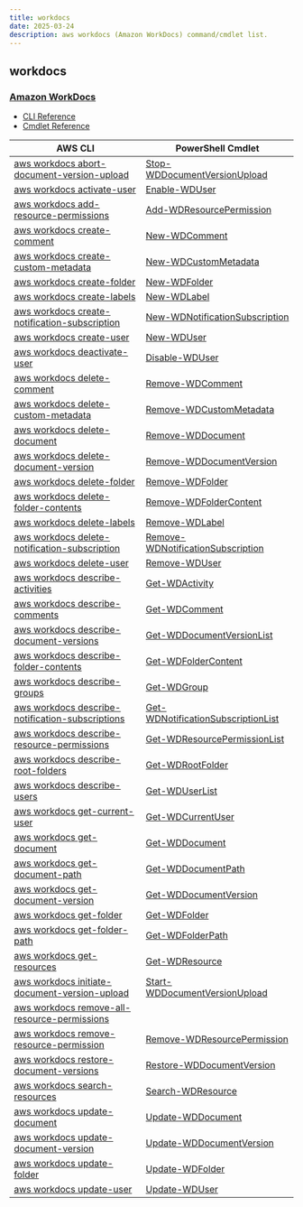 ```yaml
---
title: workdocs
date: 2025-03-24
description: aws workdocs (Amazon WorkDocs) command/cmdlet list.
---
```


## workdocs

### [Amazon WorkDocs](https://aws.amazon.com/workdocs/)

* [CLI Reference](https://awscli.amazonaws.com/v2/documentation/api/latest/reference/workdocs/index.html)
* [Cmdlet Reference](https://docs.aws.amazon.com/powershell/latest/reference/items/Amazon_WorkDocs_cmdlets.html)

|AWS CLI|PowerShell Cmdlet|
|----|----|
|[aws workdocs abort-document-version-upload](https://awscli.amazonaws.com/v2/documentation/api/latest/reference/workdocs/abort-document-version-upload.html)|[Stop-WDDocumentVersionUpload](https://docs.aws.amazon.com/powershell/latest/reference/items/Stop-WDDocumentVersionUpload.html)|
|[aws workdocs activate-user](https://awscli.amazonaws.com/v2/documentation/api/latest/reference/workdocs/activate-user.html)|[Enable-WDUser](https://docs.aws.amazon.com/powershell/latest/reference/items/Enable-WDUser.html)|
|[aws workdocs add-resource-permissions](https://awscli.amazonaws.com/v2/documentation/api/latest/reference/workdocs/add-resource-permissions.html)|[Add-WDResourcePermission](https://docs.aws.amazon.com/powershell/latest/reference/items/Add-WDResourcePermission.html)|
|[aws workdocs create-comment](https://awscli.amazonaws.com/v2/documentation/api/latest/reference/workdocs/create-comment.html)|[New-WDComment](https://docs.aws.amazon.com/powershell/latest/reference/items/New-WDComment.html)|
|[aws workdocs create-custom-metadata](https://awscli.amazonaws.com/v2/documentation/api/latest/reference/workdocs/create-custom-metadata.html)|[New-WDCustomMetadata](https://docs.aws.amazon.com/powershell/latest/reference/items/New-WDCustomMetadata.html)|
|[aws workdocs create-folder](https://awscli.amazonaws.com/v2/documentation/api/latest/reference/workdocs/create-folder.html)|[New-WDFolder](https://docs.aws.amazon.com/powershell/latest/reference/items/New-WDFolder.html)|
|[aws workdocs create-labels](https://awscli.amazonaws.com/v2/documentation/api/latest/reference/workdocs/create-labels.html)|[New-WDLabel](https://docs.aws.amazon.com/powershell/latest/reference/items/New-WDLabel.html)|
|[aws workdocs create-notification-subscription](https://awscli.amazonaws.com/v2/documentation/api/latest/reference/workdocs/create-notification-subscription.html)|[New-WDNotificationSubscription](https://docs.aws.amazon.com/powershell/latest/reference/items/New-WDNotificationSubscription.html)|
|[aws workdocs create-user](https://awscli.amazonaws.com/v2/documentation/api/latest/reference/workdocs/create-user.html)|[New-WDUser](https://docs.aws.amazon.com/powershell/latest/reference/items/New-WDUser.html)|
|[aws workdocs deactivate-user](https://awscli.amazonaws.com/v2/documentation/api/latest/reference/workdocs/deactivate-user.html)|[Disable-WDUser](https://docs.aws.amazon.com/powershell/latest/reference/items/Disable-WDUser.html)|
|[aws workdocs delete-comment](https://awscli.amazonaws.com/v2/documentation/api/latest/reference/workdocs/delete-comment.html)|[Remove-WDComment](https://docs.aws.amazon.com/powershell/latest/reference/items/Remove-WDComment.html)|
|[aws workdocs delete-custom-metadata](https://awscli.amazonaws.com/v2/documentation/api/latest/reference/workdocs/delete-custom-metadata.html)|[Remove-WDCustomMetadata](https://docs.aws.amazon.com/powershell/latest/reference/items/Remove-WDCustomMetadata.html)|
|[aws workdocs delete-document](https://awscli.amazonaws.com/v2/documentation/api/latest/reference/workdocs/delete-document.html)|[Remove-WDDocument](https://docs.aws.amazon.com/powershell/latest/reference/items/Remove-WDDocument.html)|
|[aws workdocs delete-document-version](https://awscli.amazonaws.com/v2/documentation/api/latest/reference/workdocs/delete-document-version.html)|[Remove-WDDocumentVersion](https://docs.aws.amazon.com/powershell/latest/reference/items/Remove-WDDocumentVersion.html)|
|[aws workdocs delete-folder](https://awscli.amazonaws.com/v2/documentation/api/latest/reference/workdocs/delete-folder.html)|[Remove-WDFolder](https://docs.aws.amazon.com/powershell/latest/reference/items/Remove-WDFolder.html)|
|[aws workdocs delete-folder-contents](https://awscli.amazonaws.com/v2/documentation/api/latest/reference/workdocs/delete-folder-contents.html)|[Remove-WDFolderContent](https://docs.aws.amazon.com/powershell/latest/reference/items/Remove-WDFolderContent.html)|
|[aws workdocs delete-labels](https://awscli.amazonaws.com/v2/documentation/api/latest/reference/workdocs/delete-labels.html)|[Remove-WDLabel](https://docs.aws.amazon.com/powershell/latest/reference/items/Remove-WDLabel.html)|
|[aws workdocs delete-notification-subscription](https://awscli.amazonaws.com/v2/documentation/api/latest/reference/workdocs/delete-notification-subscription.html)|[Remove-WDNotificationSubscription](https://docs.aws.amazon.com/powershell/latest/reference/items/Remove-WDNotificationSubscription.html)|
|[aws workdocs delete-user](https://awscli.amazonaws.com/v2/documentation/api/latest/reference/workdocs/delete-user.html)|[Remove-WDUser](https://docs.aws.amazon.com/powershell/latest/reference/items/Remove-WDUser.html)|
|[aws workdocs describe-activities](https://awscli.amazonaws.com/v2/documentation/api/latest/reference/workdocs/describe-activities.html)|[Get-WDActivity](https://docs.aws.amazon.com/powershell/latest/reference/items/Get-WDActivity.html)|
|[aws workdocs describe-comments](https://awscli.amazonaws.com/v2/documentation/api/latest/reference/workdocs/describe-comments.html)|[Get-WDComment](https://docs.aws.amazon.com/powershell/latest/reference/items/Get-WDComment.html)|
|[aws workdocs describe-document-versions](https://awscli.amazonaws.com/v2/documentation/api/latest/reference/workdocs/describe-document-versions.html)|[Get-WDDocumentVersionList](https://docs.aws.amazon.com/powershell/latest/reference/items/Get-WDDocumentVersionList.html)|
|[aws workdocs describe-folder-contents](https://awscli.amazonaws.com/v2/documentation/api/latest/reference/workdocs/describe-folder-contents.html)|[Get-WDFolderContent](https://docs.aws.amazon.com/powershell/latest/reference/items/Get-WDFolderContent.html)|
|[aws workdocs describe-groups](https://awscli.amazonaws.com/v2/documentation/api/latest/reference/workdocs/describe-groups.html)|[Get-WDGroup](https://docs.aws.amazon.com/powershell/latest/reference/items/Get-WDGroup.html)|
|[aws workdocs describe-notification-subscriptions](https://awscli.amazonaws.com/v2/documentation/api/latest/reference/workdocs/describe-notification-subscriptions.html)|[Get-WDNotificationSubscriptionList](https://docs.aws.amazon.com/powershell/latest/reference/items/Get-WDNotificationSubscriptionList.html)|
|[aws workdocs describe-resource-permissions](https://awscli.amazonaws.com/v2/documentation/api/latest/reference/workdocs/describe-resource-permissions.html)|[Get-WDResourcePermissionList](https://docs.aws.amazon.com/powershell/latest/reference/items/Get-WDResourcePermissionList.html)|
|[aws workdocs describe-root-folders](https://awscli.amazonaws.com/v2/documentation/api/latest/reference/workdocs/describe-root-folders.html)|[Get-WDRootFolder](https://docs.aws.amazon.com/powershell/latest/reference/items/Get-WDRootFolder.html)|
|[aws workdocs describe-users](https://awscli.amazonaws.com/v2/documentation/api/latest/reference/workdocs/describe-users.html)|[Get-WDUserList](https://docs.aws.amazon.com/powershell/latest/reference/items/Get-WDUserList.html)|
|[aws workdocs get-current-user](https://awscli.amazonaws.com/v2/documentation/api/latest/reference/workdocs/get-current-user.html)|[Get-WDCurrentUser](https://docs.aws.amazon.com/powershell/latest/reference/items/Get-WDCurrentUser.html)|
|[aws workdocs get-document](https://awscli.amazonaws.com/v2/documentation/api/latest/reference/workdocs/get-document.html)|[Get-WDDocument](https://docs.aws.amazon.com/powershell/latest/reference/items/Get-WDDocument.html)|
|[aws workdocs get-document-path](https://awscli.amazonaws.com/v2/documentation/api/latest/reference/workdocs/get-document-path.html)|[Get-WDDocumentPath](https://docs.aws.amazon.com/powershell/latest/reference/items/Get-WDDocumentPath.html)|
|[aws workdocs get-document-version](https://awscli.amazonaws.com/v2/documentation/api/latest/reference/workdocs/get-document-version.html)|[Get-WDDocumentVersion](https://docs.aws.amazon.com/powershell/latest/reference/items/Get-WDDocumentVersion.html)|
|[aws workdocs get-folder](https://awscli.amazonaws.com/v2/documentation/api/latest/reference/workdocs/get-folder.html)|[Get-WDFolder](https://docs.aws.amazon.com/powershell/latest/reference/items/Get-WDFolder.html)|
|[aws workdocs get-folder-path](https://awscli.amazonaws.com/v2/documentation/api/latest/reference/workdocs/get-folder-path.html)|[Get-WDFolderPath](https://docs.aws.amazon.com/powershell/latest/reference/items/Get-WDFolderPath.html)|
|[aws workdocs get-resources](https://awscli.amazonaws.com/v2/documentation/api/latest/reference/workdocs/get-resources.html)|[Get-WDResource](https://docs.aws.amazon.com/powershell/latest/reference/items/Get-WDResource.html)|
|[aws workdocs initiate-document-version-upload](https://awscli.amazonaws.com/v2/documentation/api/latest/reference/workdocs/initiate-document-version-upload.html)|[Start-WDDocumentVersionUpload](https://docs.aws.amazon.com/powershell/latest/reference/items/Start-WDDocumentVersionUpload.html)|
|[aws workdocs remove-all-resource-permissions](https://awscli.amazonaws.com/v2/documentation/api/latest/reference/workdocs/remove-all-resource-permissions.html)||
|[aws workdocs remove-resource-permission](https://awscli.amazonaws.com/v2/documentation/api/latest/reference/workdocs/remove-resource-permission.html)|[Remove-WDResourcePermission](https://docs.aws.amazon.com/powershell/latest/reference/items/Remove-WDResourcePermission.html)|
|[aws workdocs restore-document-versions](https://awscli.amazonaws.com/v2/documentation/api/latest/reference/workdocs/restore-document-versions.html)|[Restore-WDDocumentVersion](https://docs.aws.amazon.com/powershell/latest/reference/items/Restore-WDDocumentVersion.html)|
|[aws workdocs search-resources](https://awscli.amazonaws.com/v2/documentation/api/latest/reference/workdocs/search-resources.html)|[Search-WDResource](https://docs.aws.amazon.com/powershell/latest/reference/items/Search-WDResource.html)|
|[aws workdocs update-document](https://awscli.amazonaws.com/v2/documentation/api/latest/reference/workdocs/update-document.html)|[Update-WDDocument](https://docs.aws.amazon.com/powershell/latest/reference/items/Update-WDDocument.html)|
|[aws workdocs update-document-version](https://awscli.amazonaws.com/v2/documentation/api/latest/reference/workdocs/update-document-version.html)|[Update-WDDocumentVersion](https://docs.aws.amazon.com/powershell/latest/reference/items/Update-WDDocumentVersion.html)|
|[aws workdocs update-folder](https://awscli.amazonaws.com/v2/documentation/api/latest/reference/workdocs/update-folder.html)|[Update-WDFolder](https://docs.aws.amazon.com/powershell/latest/reference/items/Update-WDFolder.html)|
|[aws workdocs update-user](https://awscli.amazonaws.com/v2/documentation/api/latest/reference/workdocs/update-user.html)|[Update-WDUser](https://docs.aws.amazon.com/powershell/latest/reference/items/Update-WDUser.html)|

